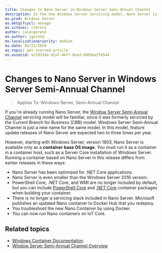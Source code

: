 ```yaml
---
title: Changes to Nano Server in Windows Server Semi-Annual Channel
description: In the new Windows Server servicing model, Nano Server is a container operating system only, with certain feature changes.
ms.prod: Windows Server
ms.mktglfcycl: manage
ms.sitesec: library
author: jasongerend
ms.author: jgerend
ms.localizationpriority: medium
ms.date: 05/21/2019
ms.topic: get-started-article
ms.assetid: a270334d-42a7-46ff-8eed-d8656a276544
---
```

# Changes to Nano Server in Windows Server Semi-Annual Channel

>Applies To: Windows Server, Semi-Annual Channel

If you're already running Nano Server, the [Window Server Semi-Annual Channel](../get-started-19/servicing-channels-19.md) servicing model will be familiar, since it was formerly serviced by the Current Branch for Business (CBB) model. Windows Server Semi-Annual Channel is just a new name for the same model. In this model, feature update releases of Nano Server are expected two to three times per year.

However, starting with Windows Server, version 1803, Nano Server is available only as a **container base OS image**. You must run it as a container in a container host, such as a Server Core installation of Windows Server. Running a container based on Nano Server in this release differs from earlier releases in these ways:

- Nano Server has been optimized for .NET Core applications.
- Nano Server is even smaller than the Windows Server 2016 version.
- PowerShell Core, .NET Core, and WMI are no longer included by default, but you can include [PowerShell Core](https://hub.docker.com/r/microsoft/powershell/) and [.NET Core](https://hub.docker.com/r/microsoft/dotnet/) container packages when building your container.
- There is no longer a servicing stack included in Nano Server. Microsoft publishes an updated Nano container to Docker Hub that you redeploy.
- You troubleshoot the new Nano Container by using Docker.
- You can now run Nano containers on IoT Core.

## Related topics

- [Windows Container Documentation](https://aka.ms/windowscontainers)
- [Window Server Semi-Annual Channel Overview](../get-started-19/servicing-channels-19.md)
